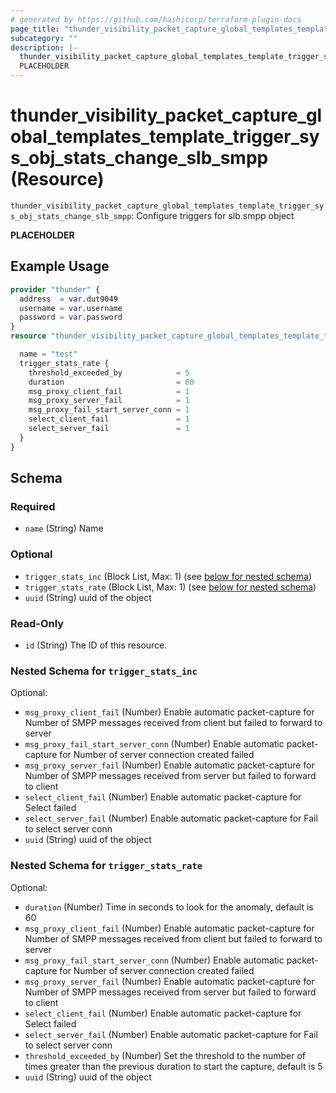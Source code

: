 ```yaml
---
# generated by https://github.com/hashicorp/terraform-plugin-docs
page_title: "thunder_visibility_packet_capture_global_templates_template_trigger_sys_obj_stats_change_slb_smpp Resource - terraform-provider-thunder"
subcategory: ""
description: |-
  thunder_visibility_packet_capture_global_templates_template_trigger_sys_obj_stats_change_slb_smpp: Configure triggers for slb.smpp object
  PLACEHOLDER
---
```


# thunder_visibility_packet_capture_global_templates_template_trigger_sys_obj_stats_change_slb_smpp (Resource)

`thunder_visibility_packet_capture_global_templates_template_trigger_sys_obj_stats_change_slb_smpp`: Configure triggers for slb.smpp object

__PLACEHOLDER__

## Example Usage

```terraform
provider "thunder" {
  address  = var.dut9049
  username = var.username
  password = var.password
}
resource "thunder_visibility_packet_capture_global_templates_template_trigger_sys_obj_stats_change_slb_smpp" "thunder_visibility_packet_capture_global_templates_template_trigger_sys_obj_stats_change_slb_smpp" {

  name = "test"
  trigger_stats_rate {
    threshold_exceeded_by            = 5
    duration                         = 60
    msg_proxy_client_fail            = 1
    msg_proxy_server_fail            = 1
    msg_proxy_fail_start_server_conn = 1
    select_client_fail               = 1
    select_server_fail               = 1
  }
}
```

<!-- schema generated by tfplugindocs -->
## Schema

### Required

- `name` (String) Name

### Optional

- `trigger_stats_inc` (Block List, Max: 1) (see [below for nested schema](#nestedblock--trigger_stats_inc))
- `trigger_stats_rate` (Block List, Max: 1) (see [below for nested schema](#nestedblock--trigger_stats_rate))
- `uuid` (String) uuid of the object

### Read-Only

- `id` (String) The ID of this resource.

<a id="nestedblock--trigger_stats_inc"></a>
### Nested Schema for `trigger_stats_inc`

Optional:

- `msg_proxy_client_fail` (Number) Enable automatic packet-capture for Number of SMPP messages received from client but failed to forward to server
- `msg_proxy_fail_start_server_conn` (Number) Enable automatic packet-capture for Number of server connection created failed
- `msg_proxy_server_fail` (Number) Enable automatic packet-capture for Number of SMPP messages received from server but failed to forward to client
- `select_client_fail` (Number) Enable automatic packet-capture for Select failed
- `select_server_fail` (Number) Enable automatic packet-capture for Fail to select server conn
- `uuid` (String) uuid of the object


<a id="nestedblock--trigger_stats_rate"></a>
### Nested Schema for `trigger_stats_rate`

Optional:

- `duration` (Number) Time in seconds to look for the anomaly, default is 60
- `msg_proxy_client_fail` (Number) Enable automatic packet-capture for Number of SMPP messages received from client but failed to forward to server
- `msg_proxy_fail_start_server_conn` (Number) Enable automatic packet-capture for Number of server connection created failed
- `msg_proxy_server_fail` (Number) Enable automatic packet-capture for Number of SMPP messages received from server but failed to forward to client
- `select_client_fail` (Number) Enable automatic packet-capture for Select failed
- `select_server_fail` (Number) Enable automatic packet-capture for Fail to select server conn
- `threshold_exceeded_by` (Number) Set the threshold to the number of times greater than the previous duration to start the capture, default is 5
- `uuid` (String) uuid of the object


